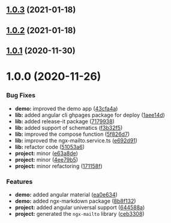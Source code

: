## [1.0.3](https://github.com/anthonynahas/ngx-mailto/compare/1.0.2...1.0.3) (2021-01-18)

## [1.0.2](https://github.com/anthonynahas/ngx-mailto/compare/1.0.1...1.0.2) (2021-01-18)

## [1.0.1](https://github.com/anthonynahas/ngx-mailto/compare/1.0.0...1.0.1) (2020-11-30)

# 1.0.0 (2020-11-26)


### Bug Fixes

* **demo:** improved the demo app ([43cfa4a](https://github.com/anthonynahas/ngx-mailto/commit/43cfa4af29da9b24c6789d18cfc072c3ce56610a))
* **lib:** added angular cli ghpages package for deploy ([1aee14d](https://github.com/anthonynahas/ngx-mailto/commit/1aee14d601771fd5b5cf63c5c5be568a58d3df4b))
* **lib:** added release-it package ([7179938](https://github.com/anthonynahas/ngx-mailto/commit/7179938ced32265115cbbf98a383f35571c6be2d))
* **lib:** added support of schematics ([f3b32f5](https://github.com/anthonynahas/ngx-mailto/commit/f3b32f523f8d3afbd1a4f3fd6514a9feda040f5b))
* **lib:** improved the compose function ([5f826d7](https://github.com/anthonynahas/ngx-mailto/commit/5f826d7949f68b2f8625a35ab52f99c72b1524b2))
* **lib:** improved the ngx-mailto.service.ts ([e692d91](https://github.com/anthonynahas/ngx-mailto/commit/e692d912d6d194591c10affd72258b44371a9b13))
* **lib:** refactor code ([51053a6](https://github.com/anthonynahas/ngx-mailto/commit/51053a6ffaec4d5ff2c964c9ff9e58c352dda468))
* **project:** minor ([e63a8de](https://github.com/anthonynahas/ngx-mailto/commit/e63a8dea20d5bdab802a48ed21c9a93fe307830e))
* **project:** minor ([4ee79b5](https://github.com/anthonynahas/ngx-mailto/commit/4ee79b51d57df71abc9678fa3197947d34052fad))
* **project:** minor refactoring ([171158f](https://github.com/anthonynahas/ngx-mailto/commit/171158f94ccee42653137fcdc0d8f636c0de324e))


### Features

* **demo:** added angular material ([ea0e634](https://github.com/anthonynahas/ngx-mailto/commit/ea0e634273b453d0f05a90ff27d08db0e3940bbb))
* **demo:** added ngx-markdown package ([8b8f132](https://github.com/anthonynahas/ngx-mailto/commit/8b8f132acddb5a50bc55762b4963743f0689918a))
* **project:** added angular universal support ([644588a](https://github.com/anthonynahas/ngx-mailto/commit/644588a623396bfbe2be900d7cc21f3a638e27d9))
* **project:** generated the `ngx-mailto` library ([ceb3308](https://github.com/anthonynahas/ngx-mailto/commit/ceb3308dffb1cc63fd7d4301e2c2670132b55b6e))

